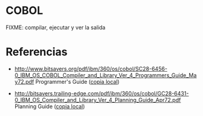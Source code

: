 # COBOL

FIXME: compilar, ejecutar y ver la salida 

# Referencias

* http://www.bitsavers.org/pdf/ibm/360/os/cobol/SC28-6456-0_IBM_OS_COBOL_Compiler_and_Library_Ver_4_Programmers_Guide_May72.pdf  Programmer's Guide ([copia local](docs/SC28-6456-0_IBM_OS_COBOL_Compiler_and_Library_Ver_4_Programmers_Guide_May72.pdf))

* http://bitsavers.trailing-edge.com/pdf/ibm/360/os/cobol/GC28-6431-0_IBM_OS_Compiler_and_Library_Ver_4_Planning_Guide_Apr72.pdf Planning Guide ([copia local](docs/GC28-6431-0_IBM_OS_Compiler_and_Library_Ver_4_Planning_Guide_Apr72.pdf))


